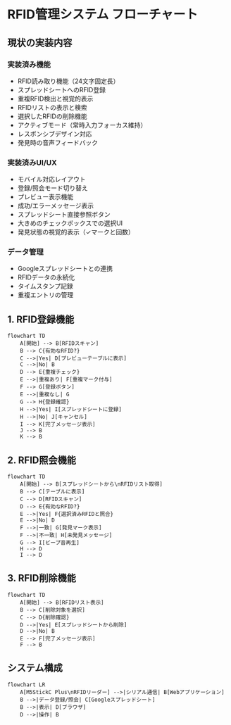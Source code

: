 # RFID管理システム フローチャート

## 現状の実装内容
### 実装済み機能
- RFID読み取り機能（24文字固定長）
- スプレッドシートへのRFID登録
- 重複RFID検出と視覚的表示
- RFIDリストの表示と検索
- 選択したRFIDの削除機能
- アクティブモード（常時入力フォーカス維持）
- レスポンシブデザイン対応
- 発見時の音声フィードバック

### 実装済みUI/UX
- モバイル対応レイアウト
- 登録/照会モード切り替え
- プレビュー表示機能
- 成功/エラーメッセージ表示
- スプレッドシート直接参照ボタン
- 大きめのチェックボックスでの選択UI
- 発見状態の視覚的表示（✓マークと回数）

### データ管理
- Googleスプレッドシートとの連携
- RFIDデータの永続化
- タイムスタンプ記録
- 重複エントリの管理

## 1. RFID登録機能
```mermaid
flowchart TD
    A[開始] --> B[RFIDスキャン]
    B --> C{有効なRFID?}
    C -->|Yes| D[プレビューテーブルに表示]
    C -->|No| B
    D --> E{重複チェック}
    E -->|重複あり| F[重複マーク付与]
    F --> G[登録ボタン]
    E -->|重複なし| G
    G --> H{登録確認}
    H -->|Yes| I[スプレッドシートに登録]
    H -->|No| J[キャンセル]
    I --> K[完了メッセージ表示]
    J --> B
    K --> B
```

## 2. RFID照会機能
```mermaid
flowchart TD
    A[開始] --> B[スプレッドシートから\nRFIDリスト取得]
    B --> C[テーブルに表示]
    C --> D[RFIDスキャン]
    D --> E{有効なRFID?}
    E -->|Yes| F{選択済みRFIDと照合}
    E -->|No| D
    F -->|一致| G[発見マーク表示]
    F -->|不一致| H[未発見メッセージ]
    G --> I[ビープ音再生]
    H --> D
    I --> D
```

## 3. RFID削除機能
```mermaid
flowchart TD
    A[開始] --> B[RFIDリスト表示]
    B --> C[削除対象を選択]
    C --> D{削除確認}
    D -->|Yes| E[スプレッドシートから削除]
    D -->|No| B
    E --> F[完了メッセージ表示]
    F --> B
```

## システム構成
```mermaid
flowchart LR
    A[M5StickC Plus\nRFIDリーダー] -->|シリアル通信| B[Webアプリケーション]
    B -->|データ登録/照会| C[Googleスプレッドシート]
    B -->|表示| D[ブラウザ]
    D -->|操作| B
```
